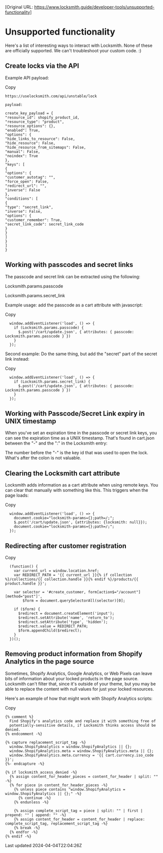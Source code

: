 [Original URL: https://www.locksmith.guide/developer-tools/unsupported-functionality]

# Unsupported functionality

Here's a list of interesting ways to interact with Locksmith. None of these are officially supported. We can't troubleshoot your custom code. :)

## Create locks via the API

Example API payload:

Copy

    https://uselocksmith.com/api/unstable/lock
    
    payload:
    
    create_key_payload = {
    "resource_id": shopify_product_id,
    "resource_type": "product",
    "resource_options": {},
    "enabled": True,
    "options": {
    "hide_links_to_resource": False,
    "hide_resource": False,
    "hide_resource_from_sitemaps": False,
    "manual": False,
    "noindex": True
    },
    "keys": [
    {
    "options": {
    "customer_autotag": "",
    "force_open": False,
    "redirect_url": "",
    "inverse": False
    },
    "conditions": [
    {
    "type": "secret_link",
    "inverse": False,
    "options": {
    "customer_remember": True,
    "secret_link_code": secret_link_code
    }
    }
    ]
    }
    ]
    }

## Working with passcodes and secret links

The passcode and secret link can be extracted using the following:

Locksmith.params.passcode

Locksmith.params.secret\_link

Example usage: add the passcode as a cart attribute with javascript:

Copy

    
      window.addEventListener('load', () => {
        if (Locksmith.params.passcode) {
          $.post('/cart/update.json', { attributes: { passcode: Locksmith.params.passcode } })
        }
      });
    

Second example: Do the same thing, but add the "secret" part of the secret link instead:

Copy

    
      window.addEventListener('load', () => {
        if (Locksmith.params.secret_link) {
          $.post('/cart/update.json', { attributes: { passcode: Locksmith.params.passcode } })
        }
      });
    

## Working with Passcode/Secret Link expiry in UNIX timestamp

When you've set an expiration time in the passcode or secret link keys, you can see the expiration time as a UNIX timestamp. That's found in cart.json between the "-" and the ":" in the Locksmith entry:

The number before the "-" is the key id that was used to open the lock. What's after the colon is not valuable.

## Clearing the Locksmith cart attribute

Locksmith adds information as a cart attribute when using remote keys. You can clear that manually with something like this. This triggers when the page loads:

Copy

    
      window.addEventListener('load', () => {
        document.cookie="locksmith-params={};path=/;";
        $.post('/cart/update.json', {attributes: {locksmith: null}});
        document.cookie="locksmith-params={};path=/;";
      });
    

## 

## Redirecting after customer registration

Copy

    
      (function() {
        var current_url = window.location.href;
        var REDIRECT_PATH = '{{ current_url }}{% if collection %}/collections/{{ collection.handle }}{% endif %}/products/{{ product.handle }}';
    
        var selector = '#create_customer, form[action$="/account"][method="post"]',
            $form = document.querySelectorAll(selector)[0];
    
        if ($form) {
          $redirect = document.createElement('input');
          $redirect.setAttribute('name', 'return_to');
          $redirect.setAttribute('type', 'hidden');
          $redirect.value = REDIRECT_PATH;
          $form.appendChild($redirect);
        }
      })();
    

## Removing product information from Shopify Analytics in the page source

Sometimes, Shopify Analytics, Google Analytics, or Web Pixels can leave bits of information about your locked products in the page source. Locksmith can't filter that, since it's outside of your theme, but you may be able to replace the content with null values for just your locked resources.

Here's an example of how that might work with Shopify Analytics scripts:

Copy

    {% comment %}
      Find Shopify's analytics code and replace it with something free of
      potentially-sensitive details, if Locksmith thinks access should be denied.
    {% endcomment -%}
    ​
    {% capture replacement_script_tag -%}
      window.ShopifyAnalytics = window.ShopifyAnalytics || {};
      window.ShopifyAnalytics.meta = window.ShopifyAnalytics.meta || {};
      window.ShopifyAnalytics.meta.currency = '{{ cart.currency.iso_code }}';
    {%- endcapture -%}
    ​
    {% if locksmith_access_denied -%}
      {% assign content_for_header_pieces = content_for_header | split: "" -%}
      {% for piece in content_for_header_pieces -%}
        {% unless piece contains "window.ShopifyAnalytics = window.ShopifyAnalytics || {};" -%}
          {% continue -%}
        {% endunless -%}
    ​
        {% assign complete_script_tag = piece | split: "" | first | prepend: "" | append: "" -%}
        {% assign content_for_header = content_for_header | replace: complete_script_tag, replacement_script_tag -%}
        {% break -%}
      {% endfor -%}
    {% endif -%}

Last updated 2024-04-04T22:04:26Z